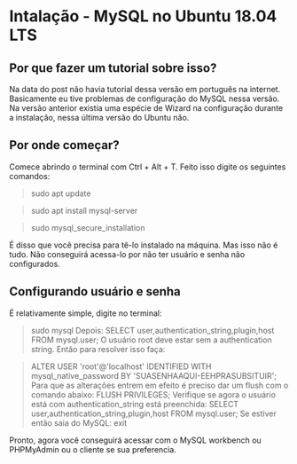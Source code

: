 # Intalação - MySQL no Ubuntu 18.04 LTS
## Por que fazer um tutorial sobre isso?
Na data do post não havia tutorial dessa versão em português na internet. Basicamente eu tive problemas de configuração do MySQL nessa versão.
Na versão anterior existia uma espécie de Wizard na configuração durante a instalação, nessa última versão do Ubuntu não.

## Por onde começar?
Comece abrindo o terminal com Ctrl + Alt + T. Feito isso digite os seguintes comandos:
>sudo apt update

>sudo apt install mysql-server

>sudo mysql_secure_installation

É disso que você precisa para tê-lo instalado na máquina. Mas isso não é tudo. Não conseguirá acessa-lo por não ter usuário e senha não configurados.

## Configurando usuário e senha

É relativamente simple, digite no terminal:
>sudo mysql
Depois:
>SELECT user,authentication_string,plugin,host FROM mysql.user;
O usuário root deve estar sem a authentication string. Então para resolver isso faça:

>ALTER USER 'root'@'localhost' IDENTIFIED WITH mysql_native_password BY 'SUASENHAAQUI-EEHPRASUBSITUIR';
Para que as alterações entrem em efeito é preciso dar um flush com o comando abaixo:
>FLUSH PRIVILEGES;
Verifique se agora o usuário está com authentication_string está preenchida:
>SELECT user,authentication_string,plugin,host FROM mysql.user;
Se estiver então saia do MySQL:
>exit

Pronto, agora você conseguirá acessar com o MySQL workbench ou PHPMyAdmin ou o cliente se sua preferencia.
